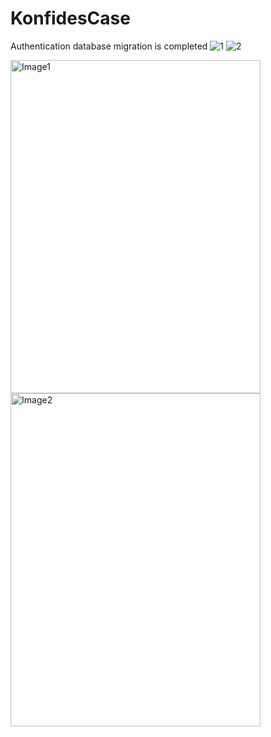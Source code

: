 # KonfidesCase
Authentication database migration is completed
![1](https://github.com/Oguzhan13/KonfidesCase/assets/108337929/6581f8cc-6b54-4e01-857a-680366a18ab9)
![2](https://github.com/Oguzhan13/KonfidesCase/assets/108337929/44646fe7-0f44-4f8e-8083-0047bcc4c94a)

<img src="![1](https://github.com/Oguzhan13/KonfidesCase/assets/108337929/6581f8cc-6b54-4e01-857a-680366a18ab9)" alt="Image1" width="400" height="533" />
<img src="![2](https://github.com/Oguzhan13/KonfidesCase/assets/108337929/44646fe7-0f44-4f8e-8083-0047bcc4c94a)" alt="Image2" width="400" height="533" />

